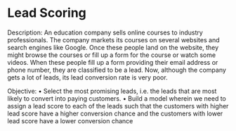 # Lead Scoring 
Description: An education company sells online courses to industry professionals. The company
markets its courses on several websites and search engines like Google. Once these people land on the
website, they might browse the courses or fill up a form for the course or watch some videos. When these
people fill up a form providing their email address or phone number, they are classified to be a lead. Now,
although the company gets a lot of leads, its lead conversion rate is very poor.

Objective:
• Select the most promising leads, i.e. the leads that are most likely to convert into paying customers.
• Build a model wherein we need to assign a lead score to each of the leads such that the customers
with higher lead score have a higher conversion chance and the customers with lower lead score
have a lower conversion chance
